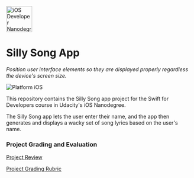 <img src="https://s3-us-west-1.amazonaws.com/udacity-content/degrees/catalog-images/nd003.png" alt="iOS Developer Nanodegree logo" height="70" >

# Silly Song App

*Position user interface elements so they are displayed properly regardless the device's screen size.*

![Platform iOS](https://img.shields.io/badge/nanodegree-iOS-blue.svg)

This repository contains the Silly Song app project for the Swift for Developers course in Udacity's iOS Nanodegree.

The Silly Song app lets the user enter their name, and the app then generates and displays a wacky set of song lyrics based on the user's name.

### Project Grading and Evaluation

[Project Review](https://github.com/jamesdellinger/ios-nanodegree-silly-song-app/blob/master/ios-nanodegree-silly-song-app-review.pdf)

[Project Grading Rubric](https://github.com/jamesdellinger/ios-nanodegree-silly-song-app/blob/master/silly-song-app-rubric.pdf)
